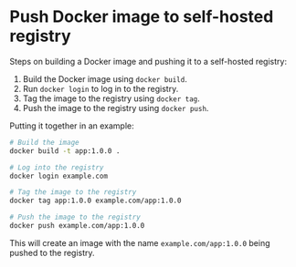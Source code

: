 # Push Docker image to self-hosted registry

Steps on building a Docker image and pushing it to a self-hosted registry:

1. Build the Docker image using `docker build`. 
2. Run `docker login` to log in to the registry.
3. Tag the image to the registry using `docker tag`.
4. Push the image to the registry using  `docker push`.

Putting it together in an example:

```bash
# Build the image
docker build -t app:1.0.0 .

# Log into the registry
docker login example.com

# Tag the image to the registry
docker tag app:1.0.0 example.com/app:1.0.0

# Push the image to the registry
docker push example.com/app:1.0.0
```

This will create an image with the name `example.com/app:1.0.0` being pushed to the registry.

